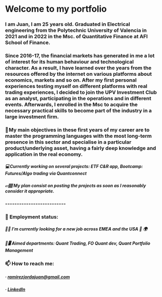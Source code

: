 # Welcome to my portfolio


### I am Juan, I am 25 years old. Graduated in Electrical engineering from the Polytechnic University of Valencia in 2021 and in 2022  in the Msc. of Quantitative Finance at AFI School of Finance. 
### Since 2016-17, the financial markets has generated in me a lot of interest for its human behaviour and technological character. As a result, I have learned over the years from the resources offered by the internet on various platforms about economics, markets and so on. After my first personal experiences testing myself on different platforms with real trading experiences, I decided to join the UPV Investment Club as an analyst, participating in the operations and in different events. Afterwards, I enrolled in the Msc to acquire the necessary practical skills to become part of the industry in a large investment firm.     
### 🔎 My main objectives in these first years of my career are to master the programming languages with the most long-term presence in this sector and specialise in a particular product/underlying asset, having a fairly deep knowledge and application in the real economy. 

##### 💻 Currently working on several projects: ETF C&R app, Bootcamp: Futures/Algo trading via Quantconnect
##### 👉🏽 My plan consist on posting the projects as soon as I reasonably consider it appropriate.
### --------------------------
### 👔 Employment status:
##### 🚩🚩 I’m currently looking for a new job across EMEA and the USA 🔭 🌍 
##### 🧰🖥 Aimed departments: Quant Trading, FO Quant dev, Quant Portfolio Management
### 📫 How to reach me:
#####              · ramirezjordajuan@gmail.com
#####              · [LinkedIn](https://www.linkedin.com/in/juan-ramirez-jorda/)
<!--
**JuanRamirezJorda/JuanRamirezJorda** is a ✨ _special_ ✨ repository because its `README.md` (this file) appears on your GitHub profile.

Here are some ideas to get you started:

- 🔭 I’m currently working on ...
- 🌱 I’m currently learning ...
- 👯 I’m looking to collaborate on ...
- 🤔 I’m looking for help with ...
- 💬 Ask me about ...
- 📫 How to reach me: ...
- 😄 Pronouns: ...
- ⚡ Fun fact: ...
-->
